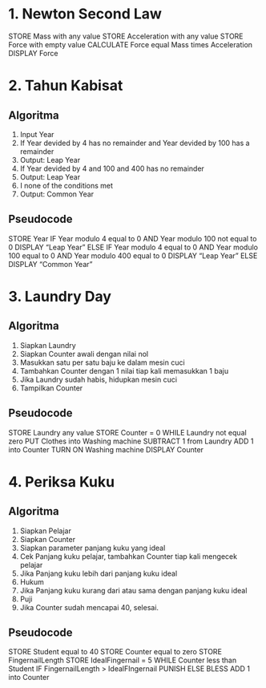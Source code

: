 # 1. Newton Second Law
STORE Mass with any value
STORE Acceleration with any value
STORE Force with empty value
CALCULATE Force equal Mass times Acceleration
DISPLAY Force

# 2. Tahun Kabisat
## Algoritma   
  1. Input Year
  2. If Year devided by 4 has no remainder and Year devided by 100 has a remainder
  3. Output: Leap Year
  4. If Year devided by 4 and 100 and 400 has no remainder
  5. Output: Leap Year
  6. I none of the conditions met
  7. Output: Common Year 
## Pseudocode
STORE Year
IF Year modulo 4 equal to 0 AND Year modulo 100 not equal to 0
	DISPLAY “Leap Year”
ELSE IF Year modulo 4 equal to 0 AND Year modulo 100 equal to 0 AND Year modulo 400 equal to 0
	DISPLAY “Leap Year”
ELSE 
	DISPLAY “Common	 Year”


# 3. Laundry Day
## Algoritma
 1. Siapkan Laundry
 2. Siapkan Counter awali dengan nilai nol
 3. Masukkan satu per satu baju ke dalam mesin cuci
 4. Tambahkan Counter dengan 1 nilai tiap kali memasukkan 1 baju
 5. Jika Laundry sudah habis, hidupkan mesin cuci
 6. Tampilkan Counter

## Pseudocode
STORE Laundry any value
STORE Counter = 0
WHILE Laundry not equal zero
	PUT Clothes into Washing machine
	SUBTRACT 1 from Laundry
	ADD 1 into Counter
TURN ON Washing machine
DISPLAY Counter


# 4. Periksa Kuku
## Algoritma
  1. Siapkan Pelajar
  2. Siapkan Counter
  3. Siapkan parameter panjang kuku yang ideal
  4. Cek Panjang kuku pelajar, tambahkan Counter tiap kali mengecek pelajar
  5. Jika Panjang kuku lebih dari panjang kuku ideal
  6. Hukum
  7. Jika Panjang kuku kurang dari atau sama dengan panjang kuku ideal
  8. Puji
  9. Jika Counter sudah mencapai 40, selesai.
## Pseudocode
STORE Student equal to 40
STORE Counter equal to zero
STORE FingernailLength
STORE IdealFingernail = 5
WHILE Counter less than Student
	IF FingernailLength > IdealFIngernail
		PUNISH
	ELSE
		BLESS
	ADD 1 into Counter	
